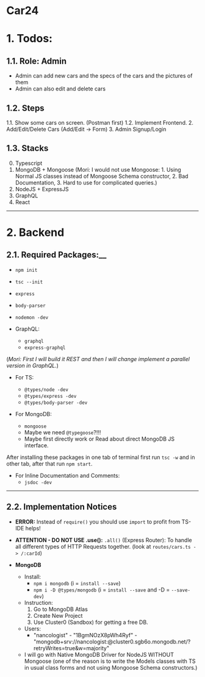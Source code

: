 # Car24

# 1. Todos:

## 1.1. Role: Admin
* Admin can add new cars and the specs of the cars and the pictures of them
* Admin can also edit and delete cars

## 1.2. Steps
1.1. Show some cars on screen. (Postman first)
1.2. Implement Frontend.
2. Add/Edit/Delete Cars (Add/Edit -> Form)
3. Admin Signup/Login

## 1.3. Stacks
0. Typescript
1. MongoDB + Mongoose (Mori: I would not use Mongoose: 1. Using Normal JS classes instead of Mongoose Schema constructor, 2. Bad Documentation, 3. Hard to use for complicated queries.)
2. NodeJS + ExpressJS
3. GraphQL 
4. React
___

# 2. Backend

## 2.1. Required Packages:__
* ``npm init``
* ``tsc --init``

* ``express``
* ``body-parser``
* ``nodemon -dev``

* GraphQL:
    * ``graphql``
    * ``express-graphql``  

(_Mori: First I will build it REST and then I will change implement a parallel version in GraphQL._)

* For TS:
    * ``@types/node -dev``
    * ``@types/express -dev``
    * ``@types/body-parser -dev``

* For MongoDB:
    * ``mongoose``
    * Maybe we need ``@typegoose``?!!!
    * Maybe first directly work or Read about direct MongoDB JS interface.

After installing these packages in one tab of terminal first run ``tsc -w`` and in other tab, after that run ``npm start``.

* For Inline Documentation and Comments:
    * ``jsdoc -dev``
___

## 2.2. Implementation Notices

* __ERROR:__ Instead of ``require()`` you should use ``import`` to profit from TS-IDE helps!

* __ATTENTION - DO NOT USE .use():__ ``.all()`` (Express Router): To handle all different types of HTTP Requests together. (look at ``routes/cars.ts -> /:carId``)

* __MongoDB__
    * Install:
        * ``npm i mongodb`` (i = ``install --save``)
        * ``npm i -D @types/mongodb`` (i = ``install --save`` and -D = ``--save-dev``)
    * Instruction:
        1. Go to MongoDB Atlas
        2. Create New Project
        3. Use Cluster0 (Sandbox) for getting a free DB.
    * Users:
        * "nancologist" - "1BgmNOzX8pWh4Ryf" - "mongodb+srv://nancologist:<password>@cluster0.sgb6o.mongodb.net/<dbname>?retryWrites=true&w=majority"
    * I will go with Native MongoDB Driver for NodeJS WITHOUT Mongoose (one of the reason is to write the Models classes with TS in usual class forms and not using Mongoose Schema constructors.)
